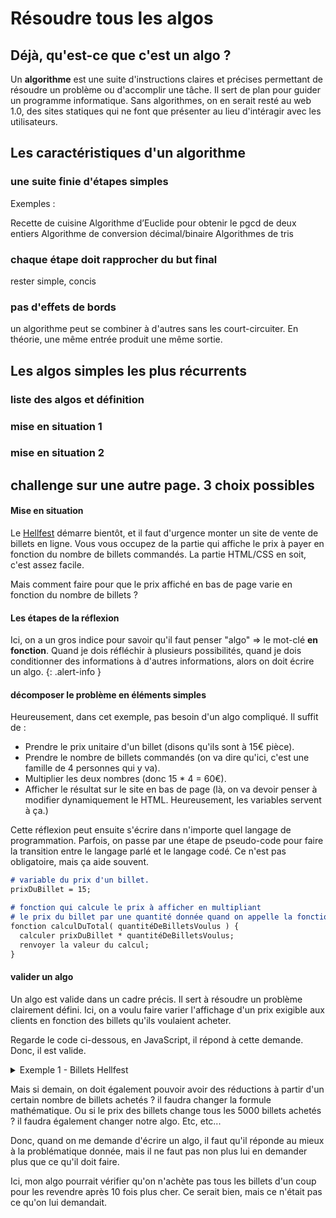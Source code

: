 # Résoudre tous les algos

## Déjà, qu'est-ce que c'est un algo ?


Un **algorithme** est une suite d'instructions claires et précises permettant de résoudre un problème ou d'accomplir une tâche. Il sert de plan pour guider un programme informatique. Sans algorithmes, on en serait resté au web 1.0, des sites statiques qui ne font que présenter au lieu d'intéragir avec les utilisateurs.

## Les caractéristiques d'un algorithme

### une suite finie d'étapes simples
Exemples :

Recette de cuisine
Algorithme d’Euclide pour obtenir le pgcd de deux entiers
Algorithme de conversion décimal/binaire
Algorithmes de tris

### chaque étape doit rapprocher du but final

rester simple, concis

### pas d'effets de bords

un algorithme peut se combiner à d'autres sans les court-circuiter. En théorie, une même entrée produit une même sortie. 

## Les algos simples les plus récurrents

### liste des algos et définition

### mise en situation 1

### mise en situation 2

## challenge sur une autre page. 3 choix possibles




#### Mise en situation

Le [Hellfest](https://fr.wikipedia.org/wiki/Hellfest) démarre bientôt, et il faut d'urgence monter un site de vente de billets en ligne. Vous vous occupez de la partie qui affiche le prix à payer en fonction du nombre de billets commandés. La partie HTML/CSS en soit, c'est assez facile.

Mais comment faire pour que le prix affiché en bas de page varie en fonction du nombre de billets ?

#### Les étapes de la réflexion

Ici, on a un gros indice pour savoir qu'il faut penser "algo" => le mot-clé **en fonction**. Quand je dois réfléchir à plusieurs possibilités, quand je dois conditionner des informations à d'autres informations, alors on doit écrire un algo.
{: .alert-info }

#### décomposer le problème en éléments simples

Heureusement, dans cet exemple, pas besoin d'un algo compliqué. Il suffit de : 

- Prendre le prix unitaire d'un billet (disons qu'ils sont à 15€ pièce).
- Prendre le nombre de billets commandés (on va dire qu'ici, c'est une famille de 4 personnes qui y va).
- Multiplier les deux nombres (donc 15 * 4 = 60€).
- Afficher le résultat sur le site en bas de page (là, on va devoir penser à modifier dynamiquement le HTML. Heureusement, les variables servent à ça.)

Cette réflexion peut ensuite s'écrire dans n'importe quel langage de programmation.
Parfois, on passe par une étape de pseudo-code pour faire la transition entre le langage parlé et le langage codé. Ce n'est pas obligatoire, mais ça aide souvent.


```markdown
# variable du prix d'un billet.
prixDuBillet = 15;

# fonction qui calcule le prix à afficher en multipliant
# le prix du billet par une quantité donnée quand on appelle la fonction.
fonction calculDuTotal( quantitéDeBilletsVoulus ) {
  calculer prixDuBillet * quantitéDeBilletsVoulus;
  renvoyer la valeur du calcul;
}
```

#### valider un algo

Un algo est valide dans un cadre précis. Il sert à résoudre un problème clairement défini. Ici, on a voulu faire varier l'affichage d'un prix exigible aux clients en fonction des billets qu'ils voulaient acheter.

Regarde le code ci-dessous, en JavaScript, il répond à cette demande. Donc, il est valide.


<details markdown="1">
<summary>
Exemple 1 - Billets Hellfest
</summary>

```js

<!DOCTYPE html>
<html lang="fr">
<head>
  <meta charset="UTF-8">
  <title>Commande de billets - Hellfest</title>
  <style>
    body {
      font-family: Arial, sans-serif;
      background-color: #f5f5f5;
      padding: 2rem;
      text-align: center;
    }

    .container {
      background-color: white;
      padding: 2rem;
      border-radius: 8px;
      box-shadow: 0 2px 8px rgba(0, 0, 0, 0.1);
      max-width: 400px;
      margin: auto;
    }

    h1 {
      margin-bottom: 1rem;
    }

    label, input {
      display: block;
      margin: 1rem auto;
      font-size: 1rem;
    }

    input[type="number"] {
      padding: 0.5rem;
      width: 100px;
      text-align: center;
    }

    .total {
      margin-top: 1.5rem;
      font-size: 1.2rem;
      font-weight: bold;
      color: #333;
    }
  </style>
</head>
<body>
  <div class="container">
    <h1>Commande - Hellfest 🎸</h1>

    <label for="quantity">Nombre de billets :</label>
    <input type="number" id="quantity" min="0" value="0">

    <div class="total">
      Prix total : 0 €
    </div>
  </div>

  <script>
    const unitPrice = 15;
    const quantityInput = document.getElementById('quantity');
    const totalDiv = document.querySelector('.total');

    function updateTotal() {
      const quantity = Number(quantityInput.value);
      const total = unitPrice * quantity;
      totalDiv.textContent = `Prix total : ${total} €`;
    }

    quantityInput.addEventListener('input', updateTotal);
  </script>
</body>
</html>
```

</details>


Mais si demain, on doit également pouvoir avoir des réductions à partir d'un certain nombre de billets achetés ? il faudra changer la formule mathématique. Ou si le prix des billets change tous les 5000 billets achetés ? il faudra également changer notre algo. Etc, etc...

Donc, quand on me demande d'écrire un algo, il faut qu'il réponde au mieux à la problématique donnée, mais il ne faut pas non plus lui en demander plus que ce qu'il doit faire.

Ici, mon algo pourrait vérifier qu'on n'achète pas tous les billets d'un coup pour les revendre après 10 fois plus cher. Ce serait bien, mais ce n'était pas ce qu'on lui demandait.